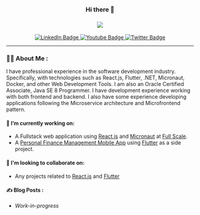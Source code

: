 <!--
**joneldominic/joneldominic** is a ✨ _special_ ✨ repository because its `README.md` (this file) appears on your GitHub profile.

Here are some ideas to get you started:

- 🔭 I’m currently working on ...
- 🌱 I’m currently learning ...
- 👯 I’m looking to collaborate on ...
- 🤔 I’m looking for help with ...
- 💬 Ask me about ...
- 📫 How to reach me: ...
- 😄 Pronouns: ...
- ⚡ Fun fact: ...
-->

<div id="header" align="center">
  <h3>Hi there 👋<h3>
</div>

<div id="stats" align="center">
  <a href="https://github.com/anuraghazra/github-readme-stats">
    <img align="center" src="https://github-readme-stats.vercel.app/api?username=joneldominic&show_icons=true&theme=dark&include_all_commits=true" />
  </a>
  
</div>
    
<br>

<div id="badges" align="center">
  <a href="https://www.linkedin.com/in/jonel-dominic-tapang">
    <img src="https://img.shields.io/badge/LinkedIn-blue?style=for-the-badge&logo=linkedin&logoColor=white" alt="LinkedIn Badge"/>
  </a>
  <a href="https://www.youtube.com/channel/UC6L5ApY9Ib5OBu6cbhG1qnA/about">
    <img src="https://img.shields.io/badge/YouTube-red?style=for-the-badge&logo=youtube&logoColor=white" alt="Youtube Badge"/>
  </a>
  <a href="https://twitter.com/dom_brave">
    <img src="https://img.shields.io/badge/Twitter-blue?style=for-the-badge&logo=twitter&logoColor=white" alt="Twitter Badge"/>
  </a>
</div>

<div id="profile-view" align="center">
  <img src="https://komarev.com/ghpvc/?username=joneldominic&style=flat-square&color=blue" alt=""/>
</div>



---

### :man_technologist: About Me :
I have professional experience in the software development industry. Specifically, with technologies such as React.js, Flutter, .NET, Micronaut, Docker, and other Web Development Tools. I am also an Oracle Certified Associate, Java SE 8 Programmer. I have development experience working with both frontend and backend. I also have some experience developing applications following the Microservice architecture and Microfrontend pattern.

#### 🔭 I’m currently working on:
- A Fullstack web application using [React.js](https://reactjs.org/) and [Micronaut](https://micronaut.io/) at [Full Scale](https://fullscale.io/).
- A [Personal Finance Management Mobile App](https://github.com/joneldominic/personal-finance-management-app) using [Flutter](https://flutter.dev/) as a side project.
    
#### 👯 I'm looking to collaborate on:
- Any projects related to [React.js](https://reactjs.org/) and [Flutter](https://flutter.dev/)
    
#### :writing_hand: Blog Posts :
- *Work-in-progress*
